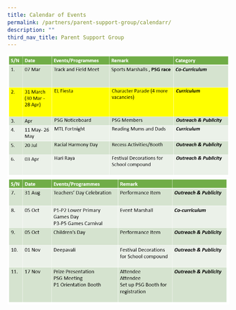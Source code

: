 ```yaml
---
title: Calendar of Events
permalink: /partners/parent-support-group/calendarr/
description: ""
third_nav_title: Parent Support Group
---
```

![](/images/PSG/calendar1.png)
![](/images/PSG/calendar2.png)
